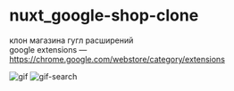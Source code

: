 # nuxt_google-shop-clone  
клон магазина гугл расширений  
google extensions — https://chrome.google.com/webstore/category/extensions

![gif](gif.gif)
![gif-search](gifsearch.gif)
